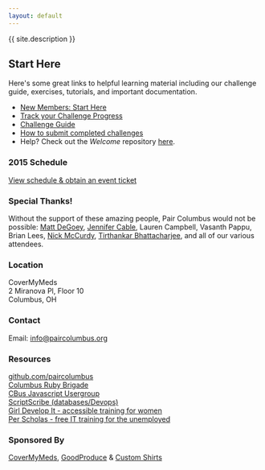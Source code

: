 ```yaml
---
layout: default
---
```


{{ site.description }}

## Start Here
Here's some great links to helpful learning material including our challenge guide, exercises, tutorials, and important documentation.

- [New Members: Start Here](https://github.com/paircolumbus/Welcome/blob/master/GettingStarted.md)
- [Track your Challenge Progress](http://challengeprogress.herokuapp.com/)
- [Challenge Guide](https://github.com/paircolumbus/Welcome/blob/master/ChallengeGuide.md)
- [How to submit completed challenges](https://github.com/paircolumbus/Welcome/blob/master/SubmittingChallenges.md)
- Help? Check out the _Welcome_ repository [here](https://github.com/paircolumbus/Welcome).

### 2015 Schedule
[View schedule & obtain an event ticket](https://www.eventbrite.com/e/pair-programming-mentoring-covermymeds-tickets-15224426670)

### Special Thanks!
Without the support of these amazing people, Pair Columbus would not be possible:
[Matt DeGoey](https://github.com/degoeym), [Jennifer Cable](https://twitter.com/jkcable), Lauren Campbell, Vasanth Pappu, Brian Lees, [Nick McCurdy](https://github.com/nicolasmccurdy), [Tirthankar Bhattacharjee](https://github.com/theidlemonk), and all of our various attendees.

### Location
CoverMyMeds  
2 Miranova Pl, Floor 10  
Columbus, OH

### Contact
Email: <info@paircolumbus.org>

### Resources
[github.com/paircolumbus](https://github.com/paircolumbus)  
[Columbus Ruby Brigade](http://columbusrb.com/)  
[CBus Javascript Usergroup](https://cbusjs.github.io/)  
[ScriptScribe (databases/Devops)](https://www.scriptscribe.org/)  
[Girl Develop It - accessible training for women](http://www.girldevelopit.com/chapters/columbus)  
[Per Scholas - free IT training for the unemployed](http://perscholas.org/columbus/)

### Sponsored By
[CoverMyMeds](http://www.covermymeds.com), [GoodProduce](http://www.goodproduce.net) & [Custom Shirts](http://www.customshirts.com/)
